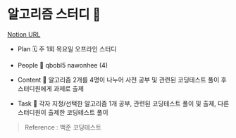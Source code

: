 # 알고리즘 스터디 🔗
[Notion URL](https://cut-option-637.notion.site/dfa5bb6d98364c7ba959e9841d696be2)

- Plan 🗓️  주 1회 목요일 오프라인 스터디

- People 👥  qbobl5 nawonhee (4)

- Content 💭  알고리즘 2개를 4명이 나누어 사전 공부 및 관련된 코딩테스트 풀이 후 스터디원에게 과제로 출제

- Task 📝  각자 지정/선택한 알고리즘 1개 공부, 관련된 코딩테스트 풀이 및 출제, 다른 스터디원이 출제한 코딩테스트 풀이


> Reference : 백준 코딩테스트
